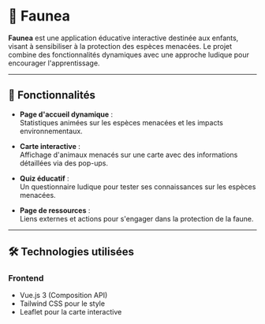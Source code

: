# 🌿 **Faunea**

**Faunea** est une application éducative interactive destinée aux enfants, visant à sensibiliser à la protection des espèces menacées. Le projet combine des fonctionnalités dynamiques avec une approche ludique pour encourager l'apprentissage.

---

## 🚀 **Fonctionnalités**

- **Page d'accueil dynamique** :  
  Statistiques animées sur les espèces menacées et les impacts environnementaux.

- **Carte interactive** :  
  Affichage d'animaux menacés sur une carte avec des informations détaillées via des pop-ups.

- **Quiz éducatif** :  
  Un questionnaire ludique pour tester ses connaissances sur les espèces menacées.

- **Page de ressources** :  
  Liens externes et actions pour s'engager dans la protection de la faune.

---

## 🛠️ **Technologies utilisées**

### Frontend
- Vue.js 3 (Composition API)
- Tailwind CSS pour le style
- Leaflet pour la carte interactive